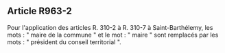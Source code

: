 Article R963-2
----
Pour l'application des articles R. 310-2 à R. 310-7 à Saint-Barthélemy, les mots
: " maire de la commune " et le mot : " maire " sont remplacés par les mots : "
président du conseil territorial ".
